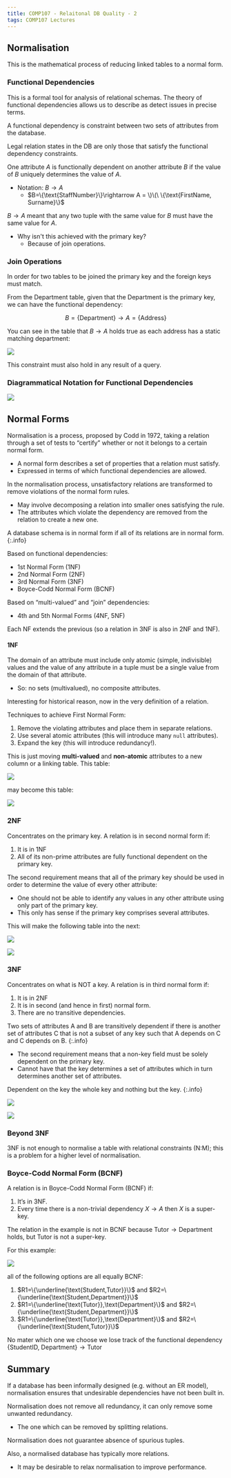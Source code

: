 ```yaml
---
title: COMP107 - Relaitonal DB Quality - 2
tags: COMP107 Lectures
---
```

## Normalisation
This is the mathematical process of reducing linked tables to a normal form.
### Functional Dependencies
This is a formal tool for analysis of relational schemas. The theory of functional dependencies allows us to describe as detect issues in precise terms.

A functional dependency is constraint between two sets of attributes from the database.

Legal relation states in the DB are only those that satisfy the functional dependency constraints.

One attribute $A$ is functionally dependent on another attribute $B$ if the value of $B$ uniquely determines the value of $A$.

* Notation: $B\rightarrow A$
	* $B=\{\text{StaffNumber}\}\rightarrow  A = \)\(\ \{\text{FirstName, Surname}\}$

$B\rightarrow A$ meant that any two tuple with the same value for $B$ must have the same value for $A$.

* Why isn't this achieved with the primary key?
	* Because of join operations.
	
### Join Operations
In order for two tables to be joined the primary key and the foreign keys must match.

From the Department table, given that the Department is the primary key, we can have the functional dependency:

$$B=\{\text{Department}\}\rightarrow A=\{\text{Address}\}$$

You can see in the table that $B\rightarrow A$ holds true as each address has a static matching department:

![]({{site.baseurl}}/assets/COMP107/Lectures/2020-12-09-2-1.png)

This constraint must also hold in any result of a query.

### Diagrammatical Notation for Functional Dependencies

![]({{site.baseurl}}/assets/COMP107/Lectures/2020-12-09-2-2.png)

## Normal Forms
Normalisation is a process, proposed by Codd in 1972, taking a relation through a set of tests to “certify” whether or not it belongs to a certain normal form.

* A normal form describes a set of properties that a relation must satisfy.
* Expressed in terms of which functional dependencies are allowed.

In the normalisation process, unsatisfactory relations are transformed to remove violations of the normal form rules.

* May involve decomposing a relation into smaller ones satisfying the rule.
* The attributes which violate the dependency are removed from the relation to create a new one.

A database schema is in normal form if all of its relations are in normal form.
{:.info}

Based on functional dependencies:

* 1st Normal Form (1NF)
* 2nd Normal Form (2NF)
* 3rd Normal Form (3NF)
* Boyce-Codd Normal Form (BCNF)

Based on “multi-valued” and “join” dependencies:

* 4th and 5th Normal Forms (4NF, 5NF)

Each NF extends the previous (so a relation in 3NF is also in 2NF and 1NF).

#### 1NF
The domain of an attribute must include only atomic (simple, indivisible) values and the value of any attribute in a tuple must be a single value from the domain of that attribute.

* So: no sets (multivalued), no composite attributes.

Interesting for historical reason, now in the very definition of a relation.

Techniques to achieve First Normal Form:

1. Remove the violating attributes and place them in separate relations.
1. Use several atomic attributes (this will introduce many `null` attributes).
1. Expand the key (this will introduce redundancy!).

This is just moving **multi-valued** and **non-atomic** attributes to a new column or a linking table. This table:

![]({{site.baseurl}}/assets/COMP107/Lectures/2020-12-09-2-3.png)

may become this table:

![]({{site.baseurl}}/assets/COMP107/Lectures/2020-12-09-2-4.png)

### 2NF
Concentrates on the primary key. A relation is in second normal form if:

1. It is in 1NF
1. All of its non-prime attributes are fully functional dependent on the primary key.

The second requirement means that all of the primary key should be used in order to determine the value of every other attribute:

* One should not be able to identify any values in any other attribute using only part of the primary key.
* This only has sense if the primary key comprises several attributes.

This will make the following table into the next:

![]({{site.baseurl}}/assets/COMP107/Lectures/2020-12-09-2-5.png)

![]({{site.baseurl}}/assets/COMP107/Lectures/2020-12-09-2-6.png)

### 3NF
Concentrates on what is NOT a key. A relation is in third normal form if:

1. It is in 2NF
1. It is in second (and hence in first) normal form.
1. There are no transitive dependencies.

Two sets of attributes A and B are transitively dependent if there is another set of attributes C that is not a subset of any key such that A depends on C and C depends on B.
{:.info}

* The second requirement means that a non-key field must be solely dependent on the primary key.
* Cannot have that the key determines a set of attributes which in turn determines another set of attributes.

Dependent on the key the whole key and nothing but the key.
{:.info}

![]({{site.baseurl}}/assets/COMP107/Lectures/2020-12-09-2-7.png)

![]({{site.baseurl}}/assets/COMP107/Lectures/2020-12-09-2-8.png)

### Beyond 3NF
3NF is not enough to normalise a table with relational constraints (N:M); this is a problem for a higher level of normalisation.

### Boyce-Codd Normal Form (BCNF)
A relation is in Boyce-Codd Normal Form (BCNF) if:

1. It’s in 3NF.
1. Every time there is a non-trivial dependency $X\rightarrow A$ then $X$ is a super-key.

The relation in the example is not in BCNF because $\text{Tutor}\rightarrow \text{Department}$ holds, but Tutor is not a super-key.

For this example:

![]({{site.baseurl}}/assets/COMP107/Lectures/2020-12-09-2-9.png)

all of the following options are all equally BCNF:

1. $R1=\{\underline{\text{Student,Tutor}}\}$ and $R2=\{\underline{\text{Student,Department}}\}$
1. $R1=\{\underline{\text{Tutor}},\text{Department}\}$ and $R2=\{\underline{\text{Student,Department}}\}$
1. $R1=\{\underline{\text{Tutor}},\text{Department}\}$ and $R2=\{\underline{\text{Student,Tutor}}\}$

No mater which one we choose we lose track of the functional dependency $\{\text{StudentID, Department}\}\rightarrow \text{Tutor}$

## Summary
If a database has been informally designed (e.g. without an ER model), normalisation ensures that undesirable dependencies have not been built in.

Normalisation does not remove all redundancy, it can only remove some unwanted redundancy.

* The one which can be removed by splitting relations.

Normalisation does not guarantee absence of spurious tuples.

Also, a normalised database has typically more relations.

* It may be desirable to relax normalisation to improve performance.